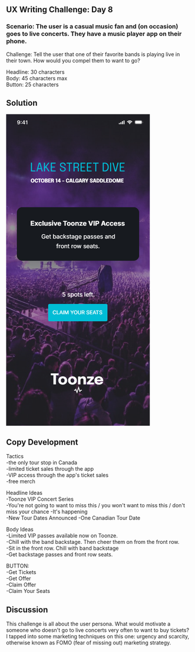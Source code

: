## UX Writing Challenge: Day 8
### Scenario: The user is a casual music fan and (on occasion) goes to live concerts. They have a music player app on their phone.  

Challenge: Tell the user that one of their favorite bands is playing live in their town. How would you compel them to want to go? 

Headline: 30 characters  
Body: 45 characters max   
Button: 25 characters

## Solution  
![mobile wireframe mockup of music app notification](day-8-solution.png)

## Copy Development
Tactics  
-the only tour stop in Canada  
-limited ticket sales through the app  
-VIP access through the app's ticket sales  
-free merch  

Headline Ideas  
-Toonze VIP Concert Series  
-You're not going to want to miss this / you won't want to miss this / don't miss your chance
-It's happening  
-New Tour Dates Announced
-One Canadian Tour Date  

Body Ideas  
-Limited VIP passes available now on Toonze.  
-Chill with the band backstage. Then cheer them on from the front row.  
-Sit in the front row. Chill with band backstage  
-Get backstage passes and front row seats.

BUTTON:  
-Get Tickets  
-Get Offer  
-Claim Offer  
-Claim Your Seats  

## Discussion
This challenge is all about the user persona. What would motivate a someone who doesn't go to live concerts very often to want to buy tickets? I tapped into some marketing techniques on this one: urgency and scarcity, otherwise known as FOMO (fear of missing out) marketing strategy. 
